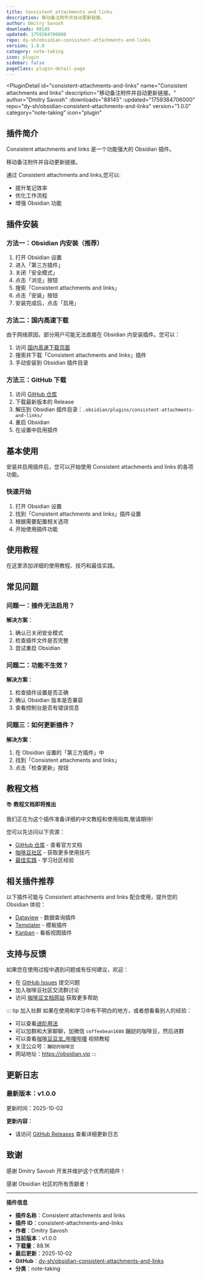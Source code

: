 ```yaml
---
title: Consistent attachments and links
description: 移动备注附件并自动更新链接。
author: Dmitry Savosh
downloads: 88145
updated: 1759384706000
repo: dy-sh/obsidian-consistent-attachments-and-links
version: 1.0.0
category: note-taking
icon: plugin
sidebar: false
pageClass: plugin-detail-page
---
```


<PluginDetail
  id="consistent-attachments-and-links"
  name="Consistent attachments and links"
  description="移动备注附件并自动更新链接。"
  author="Dmitry Savosh"
  :downloads="88145"
  :updated="1759384706000"
  repo="dy-sh/obsidian-consistent-attachments-and-links"
  version="1.0.0"
  category="note-taking"
  icon="plugin"
>

<!-- AUTO_GENERATED_START -->
## 插件简介

Consistent attachments and links 是一个功能强大的 Obsidian 插件。

移动备注附件并自动更新链接。

通过 Consistent attachments and links,您可以:

- 提升笔记效率
- 优化工作流程
- 增强 Obsidian 功能

<!-- AUTO_GENERATED_END -->

<!-- AUTO_GENERATED_START -->
## 插件安装

### 方法一：Obsidian 内安装（推荐）

1. 打开 Obsidian 设置
2. 进入「第三方插件」
3. 关闭「安全模式」
4. 点击「浏览」按钮
5. 搜索「Consistent attachments and links」
6. 点击「安装」按钮
7. 安装完成后，点击「启用」

### 方法二：国内高速下载

由于网络原因，部分用户可能无法直接在 Obsidian 内安装插件。您可以：

1. 访问 [国内高速下载页面](/zh/documentation/obsidian-plugins-download.html)
2. 搜索并下载「Consistent attachments and links」插件
3. 手动安装到 Obsidian 插件目录

### 方法三：GitHub 下载

1. 访问 [GitHub 仓库](https://github.com/dy-sh/obsidian-consistent-attachments-and-links)
2. 下载最新版本的 Release
3. 解压到 Obsidian 插件目录：`.obsidian/plugins/consistent-attachments-and-links/`
4. 重启 Obsidian
5. 在设置中启用插件

## 基本使用

安装并启用插件后，您可以开始使用 Consistent attachments and links 的各项功能。

### 快速开始

1. 打开 Obsidian 设置
2. 找到「Consistent attachments and links」插件设置
3. 根据需要配置相关选项
4. 开始使用插件功能

<!-- AUTO_GENERATED_END -->

<!-- CUSTOM_CONTENT_START:tutorial -->
## 使用教程

在这里添加详细的使用教程、技巧和最佳实践。

<!-- CUSTOM_CONTENT_END:tutorial -->

<!-- SHARED_CONTENT_START -->
## 常见问题

### 问题一：插件无法启用？

**解决方案**：
1. 确认已关闭安全模式
2. 检查插件文件是否完整
3. 尝试重启 Obsidian

### 问题二：功能不生效？

**解决方案**：
1. 检查插件设置是否正确
2. 确认 Obsidian 版本是否兼容
3. 查看控制台是否有错误信息

### 问题三：如何更新插件？

**解决方案**：
1. 在 Obsidian 设置的「第三方插件」中
2. 找到「Consistent attachments and links」
3. 点击「检查更新」按钮

## 教程文档

📚 **教程文档即将推出**

我们正在为这个插件准备详细的中文教程和使用指南,敬请期待!

您可以先访问以下资源：
- [GitHub 仓库](https://github.com/dy-sh/obsidian-consistent-attachments-and-links) - 查看官方文档
- [咖啡豆社区](/zh/bases/) - 获取更多使用技巧
- [最佳实践](/zh/best-practices/) - 学习社区经验

## 相关插件推荐

以下插件可能与 Consistent attachments and links 配合使用，提升您的 Obsidian 体验：

- [Dataview](/zh/plugins/dataview.html) - 数据查询插件
- [Templater](/zh/plugins/templater-obsidian.html) - 模板插件
- [Kanban](/zh/plugins/obsidian-kanban.html) - 看板视图插件

## 支持与反馈

如果您在使用过程中遇到问题或有任何建议，欢迎：

- 在 [GitHub Issues](https://github.com/dy-sh/obsidian-consistent-attachments-and-links/issues) 提交问题
- 加入咖啡豆社区交流群讨论
- 访问 [咖啡豆文档网站](https://obsidian.vip) 获取更多帮助

::: tip 加入社群
如果在使用和学习中有不明白的地方，或者想看看别人的经验：
- 可以查看[进阶用法](/zh/advanced)
- 可以加群和大家聊聊，加微信 `coffeebean1688` 蹦跶的咖啡豆，然后进群
- 可以查看[咖啡豆豆龙_哔哩哔哩](https://space.bilibili.com/618777356) 视频教程
- 关注公众号：`蹦跶的咖啡豆`
- 网站地址：https://obsidian.vip
:::
<!-- SHARED_CONTENT_END -->

<!-- AUTO_GENERATED_START -->
## 更新日志

### 最新版本：v1.0.0

更新时间：2025-10-02

**更新内容**：
- 请访问 [GitHub Releases](https://github.com/dy-sh/obsidian-consistent-attachments-and-links/releases) 查看详细更新日志

## 致谢

感谢 Dmitry Savosh 开发并维护这个优秀的插件！

感谢 Obsidian 社区的所有贡献者！

---

**插件信息**
- **插件名称**：Consistent attachments and links
- **插件 ID**：consistent-attachments-and-links
- **作者**：Dmitry Savosh
- **当前版本**：v1.0.0
- **下载量**：88.1K
- **最后更新**：2025-10-02
- **GitHub**：[dy-sh/obsidian-consistent-attachments-and-links](https://github.com/dy-sh/obsidian-consistent-attachments-and-links)
- **分类**：note-taking
<!-- AUTO_GENERATED_END -->

</PluginDetail>

